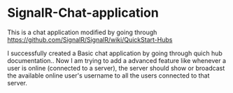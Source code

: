 SignalR-Chat-application
========================

This is a chat application modified by going through https://github.com/SignalR/SignalR/wiki/QuickStart-Hubs


I successfully created a Basic chat application by going through quich hub documentation.. 
Now I am trying to add a advanced feature like whenever a user is online (connected to a server),
the server should show or broadcast the available online user's username to all the users connected to that server.